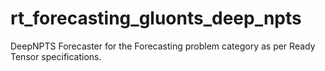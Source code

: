 # rt_forecasting_gluonts_deep_npts
DeepNPTS Forecaster for the Forecasting problem category as per Ready Tensor specifications.
